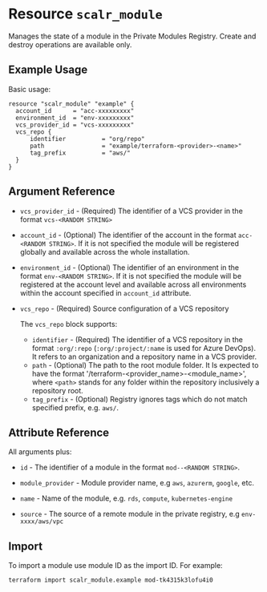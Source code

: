 
# Resource `scalr_module`

Manages the state of a module in the Private Modules Registry. Create and destroy operations are available only.

## Example Usage

Basic usage:

```hcl
resource "scalr_module" "example" {
  account_id      = "acc-xxxxxxxxx"
  environment_id  = "env-xxxxxxxxx"
  vcs_provider_id = "vcs-xxxxxxxxx"
  vcs_repo {
      identifier          = "org/repo"
      path                = "example/terraform-<provider>-<name>"
      tag_prefix          = "aws/"
  }
}

```

## Argument Reference
* `vcs_provider_id` - (Required) The identifier of a VCS provider in the format `vcs-<RANDOM STRING>`
* `account_id` - (Optional) The identifier of the account in the format `acc-<RANDOM STRING>`. If it is not specified the module will be registered globally and available across the whole installation.
* `environment_id` - (Optional) The identifier of an environment in the format `env-<RANDOM STRING>`. If it is not specified the module will be registered at the account level and available across all environments within the account specified in `account_id` attribute.
* `vcs_repo` - (Required) Source configuration of a VCS repository

    The `vcs_repo` block supports:
 
    * `identifier` - (Required) The identifier of a VCS repository in the format `:org/:repo` (`:org/:project/:name` is used for Azure DevOps). It refers to an organization and a repository name in a VCS provider.
    * `path` - (Optional) The path to the root module folder. It Is expected to have the format '<path>/terraform-<provider_name>-<module_name>', where `<path>` stands for any folder within the repository inclusively a repository root.
    * `tag_prefix` - (Optional) Registry ignores tags which do not match specified prefix, e.g. `aws/`.
    

## Attribute Reference

All arguments plus:

* `id` - The identifier of a module in the format `mod--<RANDOM STRING>`.
* `module_provider` - Module provider name, e.g `aws`, `azurerm`, `google`, etc.
* `name` - Name of the module, e.g. `rds`, `compute`, `kubernetes-engine`

* `source` - The source of a remote module in the private registry, e.g `env-xxxx/aws/vpc`

## Import

To import a module use module ID as the import ID. For example:

```shell
terraform import scalr_module.example mod-tk4315k3lofu4i0
```
